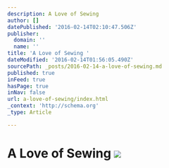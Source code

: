 ```yaml
---
description: A Love of Sewing
author: []
datePublished: '2016-02-14T02:10:47.506Z'
publisher:
  domain: ''
  name: ''
title: 'A Love of Sewing '
dateModified: '2016-02-14T01:56:05.490Z'
sourcePath: _posts/2016-02-14-a-love-of-sewing.md
published: true
inFeed: true
hasPage: true
inNav: false
url: a-love-of-sewing/index.html
_context: 'http://schema.org'
_type: Article

---
```

# A Love of Sewing ![](https://the-grid-user-content.s3-us-west-2.amazonaws.com/ca4c8c08-3d86-4140-84ea-0d64ce9d3ae7.png)